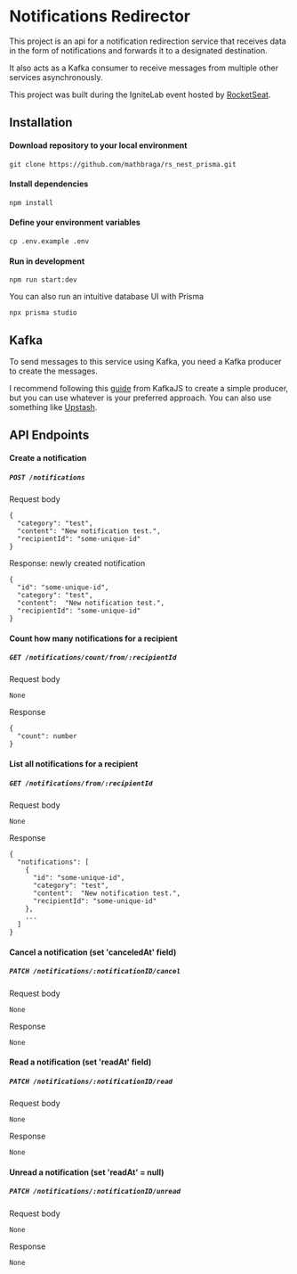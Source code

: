 # Notifications Redirector

This project is an api for a notification redirection service that receives data in the form of notifications and forwards it to a designated destination.

It also acts as a Kafka consumer to receive messages from multiple other services asynchronously.

This project was built during the IgniteLab event hosted by [RocketSeat](https://www.rocketseat.com.br/).

## Installation

#### Download repository to your local environment
```
git clone https://github.com/mathbraga/rs_nest_prisma.git
```

#### Install dependencies
```
npm install
```

#### Define your environment variables
```
cp .env.example .env
```

#### Run in development
```
npm run start:dev
```

You can also run an intuitive database UI with Prisma
```
npx prisma studio
```

## Kafka

To send messages to this service using Kafka, you need a Kafka producer to create the messages.

I recommend following this [guide](https://kafka.js.org/docs/producing#producing-messages) from KafkaJS to create a simple producer, but you can use whatever is your preferred approach. You can also use something like [Upstash](https://upstash.com/).

## API Endpoints
#### Create a notification
##### ```POST /notifications```

Request body
```
{
  "category": "test",
  "content": "New notification test.",
  "recipientId": "some-unique-id"
}
```

Response: newly created notification
```
{
  "id": "some-unique-id",
  "category": "test",
  "content":  "New notification test.",
  "recipientId": "some-unique-id"
}
```

#### Count how many notifications for a recipient
##### ```GET /notifications/count/from/:recipientId```

Request body
```
None
```

Response
```
{
  "count": number
}
```

#### List all notifications for a recipient
##### ```GET /notifications/from/:recipientId```

Request body
```
None
```

Response
```
{
  "notifications": [
    {
      "id": "some-unique-id",
      "category": "test",
      "content":  "New notification test.",
      "recipientId": "some-unique-id"
    },
    ...
  ]
}
```

#### Cancel a notification (set 'canceledAt' field)
##### ```PATCH /notifications/:notificationID/cancel```

Request body
```
None
```

Response
```
None
```

#### Read a notification (set 'readAt' field)
##### ```PATCH /notifications/:notificationID/read```

Request body
```
None
```

Response
```
None
```

#### Unread a notification (set 'readAt' = null)
##### ```PATCH /notifications/:notificationID/unread```

Request body
```
None
```

Response
```
None
```
